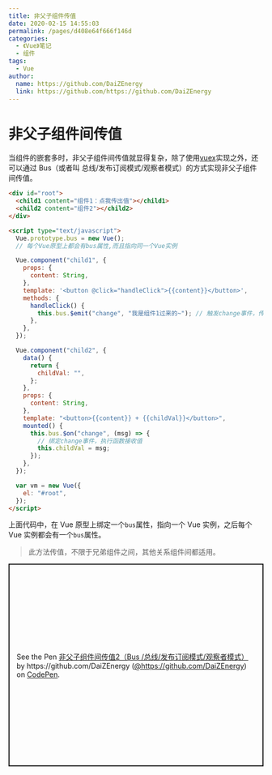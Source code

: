```yaml
---
title: 非父子组件传值
date: 2020-02-15 14:55:03
permalink: /pages/d408e64f666f146d
categories:
  - 《Vue》笔记
  - 组件
tags:
  - Vue
author:
  name: https://github.com/DaiZEnergy
  link: https://github.com/https://github.com/DaiZEnergy
---
```


# 非父子组件间传值

当组件的嵌套多时，非父子组件间传值就显得复杂，除了使用[vuex](https://vuex.vuejs.org/zh/)实现之外，还可以通过 Bus（或者叫 总线/发布订阅模式/观察者模式）的方式实现非父子组件间传值。

<!-- more -->

<div id="root">
		<child1 content="组件1：点我传出值"></child1>
		<child2 content="组件2"></child2>
	</div>

```html
<div id="root">
  <child1 content="组件1：点我传出值"></child1>
  <child2 content="组件2"></child2>
</div>

<script type="text/javascript">
  Vue.prototype.bus = new Vue();
  // 每个Vue原型上都会有bus属性,而且指向同一个Vue实例

  Vue.component("child1", {
    props: {
      content: String,
    },
    template: '<button @click="handleClick">{{content}}</button>',
    methods: {
      handleClick() {
        this.bus.$emit("change", "我是组件1过来的~"); // 触发change事件，传出值
      },
    },
  });

  Vue.component("child2", {
    data() {
      return {
        childVal: "",
      };
    },
    props: {
      content: String,
    },
    template: "<button>{{content}} + {{childVal}}</button>",
    mounted() {
      this.bus.$on("change", (msg) => {
        // 绑定change事件，执行函数接收值
        this.childVal = msg;
      });
    },
  });

  var vm = new Vue({
    el: "#root",
  });
</script>
```

上面代码中，在 Vue 原型上绑定一个`bus`属性，指向一个 Vue 实例，之后每个 Vue 实例都会有一个`bus`属性。

> 此方法传值，不限于兄弟组件之间，其他关系组件间都适用。

<p class="codepen" data-height="400" data-theme-id="light" data-default-tab="js,result" data-user="https://github.com/DaiZEnergy" data-slug-hash="wvaGwEj" style="height: 400px; box-sizing: border-box; display: flex; align-items: center; justify-content: center; border: 2px solid; margin: 1em 0; padding: 1em;" data-pen-title="非父子组件间传值2（Bus /总线/发布订阅模式/观察者模式）">
  <span>See the Pen <a href="https://codepen.io/https://github.com/DaiZEnergy/pen/wvaGwEj">
  非父子组件间传值2（Bus /总线/发布订阅模式/观察者模式）</a> by https://github.com/DaiZEnergy (<a href="https://codepen.io/https://github.com/DaiZEnergy">@https://github.com/DaiZEnergy</a>)
  on <a href="https://codepen.io">CodePen</a>.</span>
</p>
<script async src="https://static.codepen.io/assets/embed/ei.js"></script>
